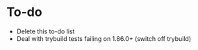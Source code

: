 # To-do

- Delete this to-do list
- Deal with trybuild tests failing on 1.86.0+ (switch off trybuild)
